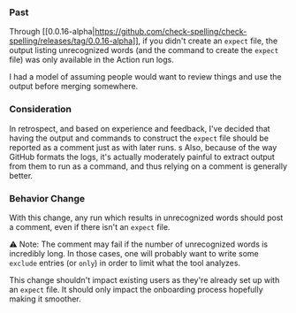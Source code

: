 ### Past
Through [[0.0.16-alpha|https://github.com/check-spelling/check-spelling/releases/tag/0.0.16-alpha]], if you didn't create an `expect` file, the output listing unrecognized words (and the command to create the `expect` file) was only available in the Action run logs.

I had a model of assuming people would want to review things and use the output before merging somewhere.

### Consideration
In retrospect, and based on experience and feedback, I've decided that having the output and commands to construct the `expect` file should be reported as a comment just as with later runs.
s
Also, because of the way GitHub formats the logs, it's actually moderately painful to extract output from them to run as a command, and thus relying on a comment is generally better.

### Behavior Change
With this change, any run which results in unrecognized words should post a comment, even if there isn't an `expect` file.

⚠️ Note: The comment may fail if the number of unrecognized words is incredibly long.
In those cases, one will probably want to write some `exclude` entries (or `only`) in order to limit what the tool analyzes.

This change shouldn't impact existing users as they're already set up with an `expect` file.
It should only impact the onboarding process hopefully making it smoother.